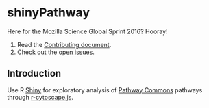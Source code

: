 # shinyPathway

Here for the Mozilla Science Global Sprint 2016? Hooray! 

1. Read the [Contributing document](CONTRIBUTING.md).
2. Check out the [open issues](https://github.com/kdaily/shinyPathway/issues).

Introduction
------------

Use R [Shiny](https://shiny.rstudio.com) for exploratory analysis of [Pathway Commons](http://www.pathwaycommons.org/) pathways through [r-cytoscape.js](https://github.com/cytoscape/r-cytoscape.js).
